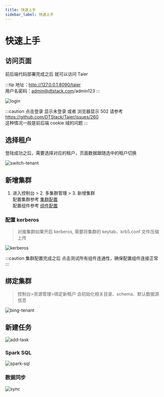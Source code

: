 ```yaml
---
title: 快速上手
sidebar_label: 快速上手
---
```


# 快速上手

## 访问页面

前后端代码部署完成之后 就可以访问 Taier

:::tip
地址：http://127.0.0.1:8090/taier  
用户名密码：admin@dtstack.com/admin123
:::


![login](/img/readme/login.png)

:::caution
点击登录 显示未登录 或者 浏览器显示 502 请参考 https://github.com/DTStack/Taier/issues/260  
这种情况一般是前后端 cookie 域的问题
:::

## 选择租户

登陆成功之后，需要选择对应的租户，页面数据跟随选中的租户切换

![switch-tenant](/img/readme/switch-tenant.png)

## 新增集群

1. 进入控制台 > 2. 多集群管理 > 3. 新增集群  
配置集群参考 [集群配置](././functions/multi-cluster.md)  
配置组件参考 [组件配置](././functions/component/sftp.md)

### 配置 kerberos

> 对接集群如果开启 kerberos, 需要将集群的 keytab、krb5.conf 文件压缩上传

![kerberos](/img/readme/kerberos.png)

:::caution
集群配置完成之后 点击测试所有组件连通性，确保配置组件连接正常
:::

## 绑定集群

> 控制台>资源管理>绑定新租户 会初始化相关目录、schema、默认数据源信息

![bing-tenant](/img/readme/bind-tenant.png)

## 新建任务

![add-task](/img/readme/add-task.png)

### Spark SQL

![spark-sql](/img/readme/spark-sql.png)

### 数据同步

![sync](/img/readme/sync.png)
